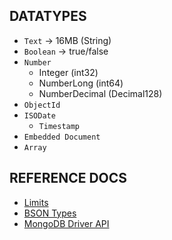 
## DATATYPES

- `Text` -> 16MB (String)
- `Boolean` -> true/false
- `Number`
  - Integer (int32)
  - NumberLong (int64)
  - NumberDecimal (Decimal128)
- `ObjectId`
- `ISODate`
  - `Timestamp`
- `Embedded Document`
- `Array`


## REFERENCE DOCS

- [Limits](https://www.mongodb.com/docs/manual/reference/limits/)
- [BSON Types](https://www.mongodb.com/docs/manual/reference/bson-types/)
- [MongoDB Driver API](https://mongodb.github.io/node-mongodb-native/3.1/api/Long.html)